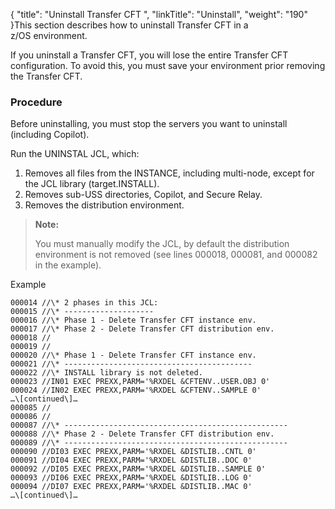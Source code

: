 {
    "title": "Uninstall Transfer CFT ",
    "linkTitle": "Uninstall",
    "weight": "190"
}This section describes how to uninstall Transfer CFT in a z/OS environment.

If you uninstall a Transfer CFT, you will lose the entire Transfer CFT
configuration. To avoid this, you must save your environment prior removing the Transfer CFT.

### Procedure

Before uninstalling, you must stop the servers you want to uninstall (including Copilot).

Run the UNINSTAL JCL, which:

1.  Removes all files from the INSTANCE, including multi-node, except for the JCL library (target.INSTALL).
2.  Removes sub-USS directories, Copilot, and Secure Relay.
3.  Removes the distribution environment.

> **Note:**
>
> You must manually modify the JCL, by default the distribution environment is not removed (see lines 000018, 000081, and 000082 in the example).

Example

```
000014 //\* 2 phases in this JCL:
000015 //\* --------------------
000016 //\* Phase 1 - Delete Transfer CFT instance env.
000017 //\* Phase 2 - Delete Transfer CFT distribution env.
000018 //
000019 //
000020 //\* Phase 1 - Delete Transfer CFT instance env.
000021 //\* ------------------------------------------
000022 //\* INSTALL library is not deleted.
000023 //IN01 EXEC PREXX,PARM='%RXDEL &CFTENV..USER.OBJ 0'
000024 //IN02 EXEC PREXX,PARM='%RXDEL &CFTENV..SAMPLE 0'
…\[continued\]…
000085 //
000086 //
000087 //\* --------------------------------------------------
000088 //\* Phase 2 - Delete Transfer CFT distribution env.
000089 //\* --------------------------------------------------
000090 //DI03 EXEC PREXX,PARM='%RXDEL &DISTLIB..CNTL 0'
000091 //DI04 EXEC PREXX,PARM='%RXDEL &DISTLIB..DOC 0'
000092 //DI05 EXEC PREXX,PARM='%RXDEL &DISTLIB..SAMPLE 0'
000093 //DI06 EXEC PREXX,PARM='%RXDEL &DISTLIB..LOG 0'
000094 //DI07 EXEC PREXX,PARM='%RXDEL &DISTLIB..MAC 0'
…\[continued\]…
```
